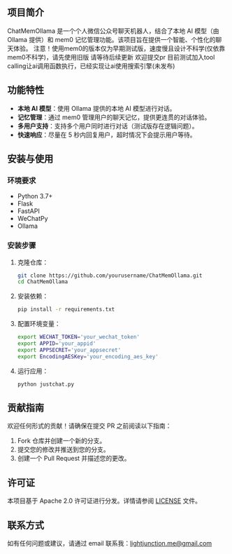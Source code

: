 ## 项目简介

ChatMemOllama 是一个个人微信公众号聊天机器人，结合了本地 AI 模型（由 Ollama 提供）和 mem0 记忆管理功能。该项目旨在提供一个智能、个性化的聊天体验。
注意！使用mem0的版本仅为早期测试版，速度慢且设计不科学(仅依靠mem0不科学)，请先使用旧版
请等待后续更新 欢迎提交pr
目前测试加入tool calling让ai调用函数执行，已经实现让ai使用搜索引擎(未发布)

## 功能特性

- **本地 AI 模型**：使用 Ollama 提供的本地 AI 模型进行对话。
- **记忆管理**：通过 mem0 管理用户的聊天记忆，提供更连贯的对话体验。
- **多用户支持**：支持多个用户同时进行对话（测试版存在逻辑问题）。
- **快速响应**：尽量在 5 秒内回复用户，超时情况下会提示用户等待。

## 安装与使用

### 环境要求

- Python 3.7+
- Flask
- FastAPI
- WeChatPy
- Ollama

### 安装步骤

1. 克隆仓库：
    ```bash
    git clone https://github.com/yourusername/ChatMemOllama.git
    cd ChatMemOllama
    ```

2. 安装依赖：
    ```bash
    pip install -r requirements.txt
    ```

3. 配置环境变量：
    ```bash
    export WECHAT_TOKEN='your_wechat_token'
    export APPID='your_appid'
    export APPSECRET='your_appsecret'
    export EncodingAESKey='your_encoding_aes_key'
    ```

4. 运行应用：
    ```bash
    python justchat.py
    ```

## 贡献指南

欢迎任何形式的贡献！请确保在提交 PR 之前阅读以下指南：

1. Fork 仓库并创建一个新的分支。
2. 提交您的修改并推送到您的分支。
3. 创建一个 Pull Request 并描述您的更改。

## 许可证

本项目基于 Apache 2.0 许可证进行分发。详情请参阅 [LICENSE](./LICENSE) 文件。

## 联系方式

如有任何问题或建议，请通过 email 联系我：lightjunction.me@gmail.com
